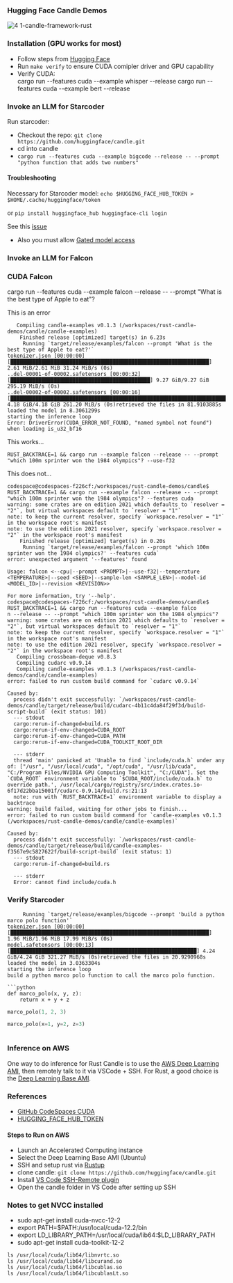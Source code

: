 ### Hugging Face Candle Demos


![4 1-candle-framework-rust](https://github.com/nogibjj/rust-candle-demos/assets/58792/1b90a2e5-1343-4088-aab3-ce08134ee384)


### Installation (GPU works for most)

* Follow steps from [Hugging Face](https://huggingface.github.io/candle/guide/installation.html)
* Run `make verify` to ensure CUDA comipler driver and GPU capability
* Verify CUDA:   
cargo run --features cuda --example whisper --release
cargo run --features cuda --example bert --release

### Invoke an LLM for Starcoder

Run starcoder:
  * Checkout the repo: `git clone https://github.com/huggingface/candle.git`
  * cd into candle
  * `cargo run --features cuda --example bigcode --release -- --prompt "python function that adds two numbers"`



#### Troubleshooting

Necessary for Starcoder model:
`echo $HUGGING_FACE_HUB_TOKEN > $HOME/.cache/huggingface/token`

or ```pip install huggingface_hub
huggingface-cli login```

See this [issue](https://github.com/huggingface/candle/issues/350)

* Also you must allow [Gated model access](https://huggingface.co/bigcode/starcoderbase-1b)

### Invoke an LLM for Falcon

### CUDA Falcon

cargo run --features cuda --example falcon --release -- --prompt "What is the best type of Apple to eat"?  

This is an error
```
   Compiling candle-examples v0.1.3 (/workspaces/rust-candle-demos/candle/candle-examples)
    Finished release [optimized] target(s) in 6.23s
     Running `target/release/examples/falcon --prompt 'What is the best type of Apple to eat?'`
tokenizer.json [00:00:00] [████████████████████████████████████████████████████████████████] 2.61 MiB/2.61 MiB 31.24 MiB/s (0s)
..del-00001-of-00002.safetensors [00:00:32] [█████████████████████████████████████████████] 9.27 GiB/9.27 GiB 295.19 MiB/s (0s)
..del-00002-of-00002.safetensors [00:00:16] [██████████████████████████████████████████████████████████████████████████████████████] 4.18 GiB/4.18 GiB 261.20 MiB/s (0s)retrieved the files in 81.9103885s
loaded the model in 8.3061299s
starting the inference loop
Error: DriverError(CUDA_ERROR_NOT_FOUND, "named symbol not found") when loading is_u32_bf16

```


This works...
```
RUST_BACKTRACE=1 && cargo run --example falcon --release -- --prompt "which 100m sprinter won the 1984 olympics"? --use-f32
```

This does not...

```
codespace@codespaces-f226cf:/workspaces/rust-candle-demos/candle$ RUST_BACKTRACE=1 && cargo run --example falcon --release -- --prompt "which 100m sprinter won the 1984 olympics"? --features cuda
warning: some crates are on edition 2021 which defaults to `resolver = "2"`, but virtual workspaces default to `resolver = "1"`
note: to keep the current resolver, specify `workspace.resolver = "1"` in the workspace root's manifest
note: to use the edition 2021 resolver, specify `workspace.resolver = "2"` in the workspace root's manifest
    Finished release [optimized] target(s) in 0.20s
     Running `target/release/examples/falcon --prompt 'which 100m sprinter won the 1984 olympics?' --features cuda`
error: unexpected argument '--features' found

Usage: falcon <--cpu|--prompt <PROMPT>|--use-f32|--temperature <TEMPERATURE>|--seed <SEED>|--sample-len <SAMPLE_LEN>|--model-id <MODEL_ID>|--revision <REVISION>>

For more information, try '--help'.
codespace@codespaces-f226cf:/workspaces/rust-candle-demos/candle$ RUST_BACKTRACE=1 && cargo run --features cuda --example falco
n --release -- --prompt "which 100m sprinter won the 1984 olympics"? 
warning: some crates are on edition 2021 which defaults to `resolver = "2"`, but virtual workspaces default to `resolver = "1"`
note: to keep the current resolver, specify `workspace.resolver = "1"` in the workspace root's manifest
note: to use the edition 2021 resolver, specify `workspace.resolver = "2"` in the workspace root's manifest
   Compiling crossbeam-deque v0.8.3
   Compiling cudarc v0.9.14
   Compiling candle-examples v0.1.3 (/workspaces/rust-candle-demos/candle/candle-examples)
error: failed to run custom build command for `cudarc v0.9.14`

Caused by:
  process didn't exit successfully: `/workspaces/rust-candle-demos/candle/target/release/build/cudarc-4b11c4da84f29f3d/build-script-build` (exit status: 101)
  --- stdout
  cargo:rerun-if-changed=build.rs
  cargo:rerun-if-env-changed=CUDA_ROOT
  cargo:rerun-if-env-changed=CUDA_PATH
  cargo:rerun-if-env-changed=CUDA_TOOLKIT_ROOT_DIR

  --- stderr
  thread 'main' panicked at 'Unable to find `include/cuda.h` under any of: ["/usr", "/usr/local/cuda", "/opt/cuda", "/usr/lib/cuda", "C:/Program Files/NVIDIA GPU Computing Toolkit", "C:/CUDA"]. Set the `CUDA_ROOT` environment variable to `$CUDA_ROOT/include/cuda.h` to override path.', /usr/local/cargo/registry/src/index.crates.io-6f17d22bba15001f/cudarc-0.9.14/build.rs:21:13
  note: run with `RUST_BACKTRACE=1` environment variable to display a backtrace
warning: build failed, waiting for other jobs to finish...
error: failed to run custom build command for `candle-examples v0.1.3 (/workspaces/rust-candle-demos/candle/candle-examples)`

Caused by:
  process didn't exit successfully: `/workspaces/rust-candle-demos/candle/target/release/build/candle-examples-f3567e9c5827622f/build-script-build` (exit status: 1)
  --- stdout
  cargo:rerun-if-changed=build.rs

  --- stderr
  Error: cannot find include/cuda.h

```
### Verify Starcoder

```
     Running `target/release/examples/bigcode --prompt 'build a python marco polo function'`
tokenizer.json [00:00:00] [████████████████████████████████████████████████████████████████] 1.96 MiB/1.96 MiB 17.99 MiB/s (0s)
model.safetensors [00:00:13] [████████████████████████████████████████████████████████████] 4.24 GiB/4.24 GiB 321.27 MiB/s (0s)retrieved the files in 20.9290968s
loaded the model in 3.0363304s
starting the inference loop
build a python marco polo function to call the marco polo function.

```python
def marco_polo(x, y, z):
    return x + y + z
```

```python
marco_polo(1, 2, 3)
```

```python
marco_polo(x=1, y=2, z=3)
```

```python

```

### Inference on AWS

One way to do inference for Rust Candle is to use the [AWS Deep Learning AMI](https://docs.aws.amazon.com/dlami/latest/devguide/what-is-dlami.html), then remotely talk to it via VSCode + SSH.  For Rust, a good choice is the [Deep Learning Base AMI](https://docs.aws.amazon.com/dlami/latest/devguide/overview-base.html).



### References

* [GitHub CodeSpaces CUDA](https://docs.github.com/en/codespaces/developing-in-codespaces/getting-started-with-github-codespaces-for-machine-learning)
* [HUGGING_FACE_HUB_TOKEN](https://huggingface.co/docs/huggingface_hub/package_reference/environment_variables)

#### Steps to Run on AWS

* Launch an Accelerated Computing instance
* Select the Deep Learning Base AMI (Ubuntu)
* SSH and setup rust via [Rustup](https://rustup.rs/)  
* clone candle:  `git clone https://github.com/huggingface/candle.git`
* Install [VS Code SSH-Remote plugin](https://code.visualstudio.com/docs/remote/ssh)
* Open the candle folder in VS Code after setting up SSH




### Notes to get NVCC installed

* sudo apt-get install cuda-nvcc-12-2
* export PATH=$PATH:/usr/local/cuda-12.2/bin
* export LD_LIBRARY_PATH=/usr/local/cuda/lib64:$LD_LIBRARY_PATH
* sudo apt-get install cuda-toolkit-12-2

```
ls /usr/local/cuda/lib64/libnvrtc.so
ls /usr/local/cuda/lib64/libcurand.so
ls /usr/local/cuda/lib64/libcublas.so
ls /usr/local/cuda/lib64/libcublasLt.so

```
